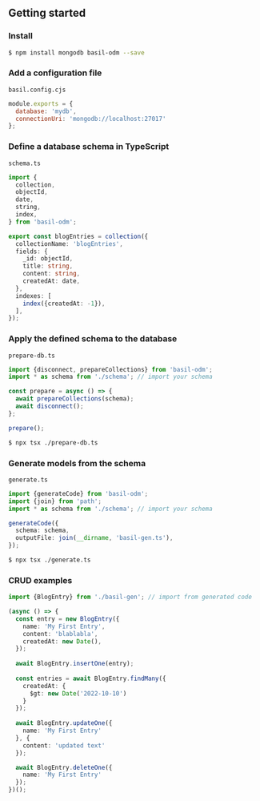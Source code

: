 ## Getting started

### Install

```bash
$ npm install mongodb basil-odm --save
```

### Add a configuration file

`basil.config.cjs`

```javascript
module.exports = {
  database: 'mydb',
  connectionUri: 'mongodb://localhost:27017'
};
```

### Define a database schema in TypeScript

`schema.ts`

```typescript
import {
  collection,
  objectId,
  date,
  string,
  index,
} from 'basil-odm';

export const blogEntries = collection({
  collectionName: 'blogEntries',
  fields: {
    _id: objectId,
    title: string,
    content: string,
    createdAt: date,
  },
  indexes: [
    index({createdAt: -1}),
  ],
});
```

### Apply the defined schema to the database

`prepare-db.ts`

```typescript
import {disconnect, prepareCollections} from 'basil-odm';
import * as schema from './schema'; // import your schema

const prepare = async () => {
  await prepareCollections(schema);
  await disconnect();
};

prepare();
```

```bash
$ npx tsx ./prepare-db.ts
```

### Generate models from the schema

`generate.ts`

```typescript
import {generateCode} from 'basil-odm';
import {join} from 'path';
import * as schema from './schema'; // import your schema

generateCode({
  schema: schema,
  outputFile: join(__dirname, 'basil-gen.ts'),
});
```

```bash
$ npx tsx ./generate.ts
```

### CRUD examples

```typescript
import {BlogEntry} from './basil-gen'; // import from generated code

(async () => {
  const entry = new BlogEntry({
    name: 'My First Entry',
    content: 'blablabla',
    createdAt: new Date(),
  });
  
  await BlogEntry.insertOne(entry);
  
  const entries = await BlogEntry.findMany({
    createdAt: {
      $gt: new Date('2022-10-10')
    }
  });
  
  await BlogEntry.updateOne({
    name: 'My First Entry'
  }, {
    content: 'updated text'
  });

  await BlogEntry.deleteOne({
    name: 'My First Entry'
  });
})();
```
